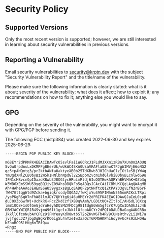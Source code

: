 # Security Policy

## Supported Versions

Only the most recent version is supported; however, we are still interested in learning about security vulnerabilities in previous versions. 

## Reporting a Vulnerability

Email security vulnerabilities to security@krptn.dev with the subject "Security Vulnerability Report" and the title/name of the vulnerability. 
 
Please make sure the following information is clearly stated: what is it about; severity of the vulnerability; what does it affect; how to exploit it; any recommendations on how to fix it; anything else you would like to say.

## GPG

Depending on the severity of the vulnerability, you might want to encrypt it with GPG/PGP before sending it. 

The following ECC (nistp384) was created 2022-06-30 and key expires 2025-06-29:
```
-----BEGIN PGP PUBLIC KEY BLOCK-----

mG8EYr2dPRMFK4EEACIDAwTc05svlFaiiWGCRxJ1FLdMJXXm1zRBn7XUnOm2AOUQ
SvOu0rpdnuLxDKMPFgBEerUk/wUkWC4SKA0UsaVRAFlaG8nwKTFJgWIMVjE6oNG2
qc5+pANQmtq3/pr2ktbANfa0aktyeXB0b25TdXBwb3J0IChUaGlzIGtleSBjYW4g
YmUgdXNlZCB0byBzZW5kIHNlbnNpdGl2ZSBpbmZvcm1hdGlvbiB0byBLcnlwdG9u
IFN1cHBvcnQpIDxzdXBwb3J0QGtycHRuLmRldj6IuQQTEwkAQRYhBHVHhK+OZb3q
W3WB6XEmSSWU59ygBQJivZ09AhsDBQkFo5qABQsJCAcCAiICBhUKCQgLAgQWAgMB
Ah4HAheAAAoJEHEmSSWU59ygzxsBgLqSADOF2ptNHftcQ1ZtPAY33gvLfN2rB6rF
fWH7GttqgWtd9Zcka+bgiqkrscdyXQGA2/fwKjxYu495FIMhnN555omRCKcLTRpi
/yoPKgRSqW7nFhW8llmJDY7QHYtg6i46uHMEYr2dPRIFK4EEACIDAwQJaIeL0cpB
duJ0XZbGwfWj+UchkRK+FccZkdCzfjXB9qVAmh/LGDitUO+ZItloI/AHSdLlOXcg
lmB10O8+1sOtGeGjdruHeyhDQSMZVFDCg981tdgB6Wm5gfcrK7UgXwIDAQkJiJ4E
GBMJACYWIQR1R4SvjmW96lt1gelxJkkllOfcoAUCYr2dPQIbDAUJBaOagAAKCRBx
JkkllOfcoNubAYCPEz9jFNYeayKdROwtbST2oZKvWGFb4RV9CUNsRthv2Li1Wi7a
jvjfgqLJZ7jbgDgBgKrKO6igSL4nYzeIw3aaQcT6RMGHKPhi6oy9vUcFs9zLHQHw
bZhoRC95lHKg6nTBfQ==
=Rngz
-----END PGP PUBLIC KEY BLOCK-----
```
